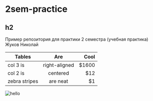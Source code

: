 # 2sem-practice
## h2

Пример репозитория для практики 2 семестра (учебная практика)  Жуков Николай

| Tables        | Are           | Cool  |
| ------------- |:-------------:| -----:|
| col 3 is      | right-aligned | $1600 |
| col 2 is      | centered      |   $12 |
| zebra stripes | are neat      |    $1 |

![hello](icon48.png "Logo Title Text 1")
